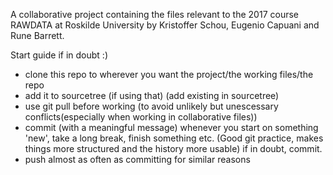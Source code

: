 A collaborative project containing the files relevant to the 2017 course RAWDATA at Roskilde University
by Kristoffer Schou, Eugenio Capuani and Rune Barrett. 


Start guide if in doubt :)
- clone this repo to wherever you want the project/the working files/the repo
- add it to sourcetree (if using that) (add existing in sourcetree)
- use git pull before working (to avoid unlikely but unescessary conflicts(especially when working in collaborative files))
- commit (with a meaningful message) whenever you start on something 'new', take a long break, finish something etc. (Good git practice, makes things more structured and the history more usable) if in doubt, commit.
- push almost as often as committing for similar reasons